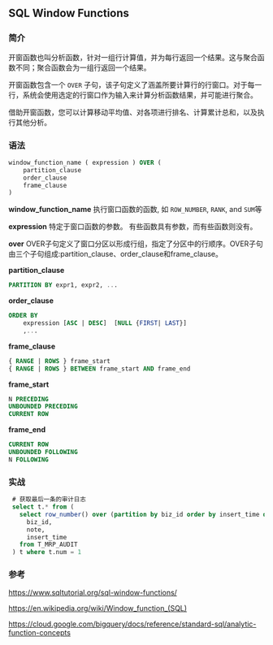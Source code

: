 ## SQL Window Functions

### 简介

开窗函数也叫分析函数，针对一组行计算值，并为每行返回一个结果。这与聚合函数不同；聚合函数会为一组行返回一个结果。

开窗函数包含一个 `OVER` 子句，该子句定义了涵盖所要计算行的行窗口。对于每一行，系统会使用选定的行窗口作为输入来计算分析函数结果，并可能进行聚合。

借助开窗函数，您可以计算移动平均值、对各项进行排名、计算累计总和，以及执行其他分析。

### 语法

```sql
window_function_name ( expression ) OVER (
    partition_clause
    order_clause
    frame_clause
)
```

**window_function_name** 执行窗口函数的函数, 如 `ROW_NUMBER`, `RANK`, and `SUM`等

**expression** 特定于窗口函数的参数。 有些函数具有参数，而有些函数则没有。

**over** OVER子句定义了窗口分区以形成行组，指定了分区中的行顺序。OVER子句由三个子句组成:partition_clause、order_clause和frame_clause。

**partition_clause**

```sql
PARTITION BY expr1, expr2, ...
```

**order_clause**

```sql
ORDER BY 
    expression [ASC | DESC]  [NULL {FIRST| LAST}]
    ,...
```

**frame_clause**

```sql
{ RANGE | ROWS } frame_start
{ RANGE | ROWS } BETWEEN frame_start AND frame_end  
```

**frame_start**

```sql
N PRECEDING
UNBOUNDED PRECEDING
CURRENT ROW
```

**frame_end**

```sql
CURRENT ROW
UNBOUNDED FOLLOWING
N FOLLOWING
```

### 实战

```sql
 # 获取最后一条的审计日志
 select t.* from (
   select row_number() over (partition by biz_id order by insert_time desc) num,
     biz_id,
     note,
     insert_time 
   from T_MRP_AUDIT 
 ) t where t.num = 1
```



### 参考

https://www.sqltutorial.org/sql-window-functions/

https://en.wikipedia.org/wiki/Window_function_(SQL)

https://cloud.google.com/bigquery/docs/reference/standard-sql/analytic-function-concepts


